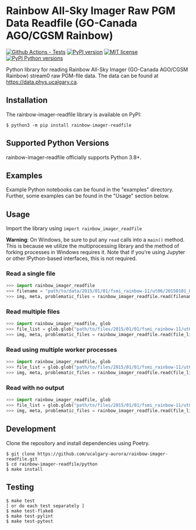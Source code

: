 # Rainbow All-Sky Imager Raw PGM Data Readfile (GO-Canada AGO/CGSM Rainbow)

[![Github Actions - Tests](https://github.com/ucalgary-aurora/rainbow-imager-readfile/workflows/tests/badge.svg)](https://github.com/ucalgary-aurora/rainbow-imager-readfile/actions?query=workflow%3Atests)
[![PyPI version](https://img.shields.io/pypi/v/rainbow-imager-readfile.svg)](https://pypi.python.org/pypi/rainbow-imager-readfile/)
[![MIT license](https://img.shields.io/badge/License-MIT-blue.svg)](https://lbesson.mit-license.org/)
[![PyPI Python versions](https://img.shields.io/pypi/pyversions/rainbow-imager-readfile.svg)](https://pypi.python.org/pypi/rainbow-imager-readfile/)

Python library for reading Rainbow All-Sky Imager (GO-Canada AGO/CGSM Rainbow) stream0 raw PGM-file data. The data can be found at https://data.phys.ucalgary.ca.

## Installation

The rainbow-imager-readfile library is available on PyPI:

```console
$ python3 -m pip install rainbow-imager-readfile
```

## Supported Python Versions

rainbow-imager-readfile officially supports Python 3.8+.

## Examples

Example Python notebooks can be found in the "examples" directory. Further, some examples can be found in the "Usage" section below.

## Usage

Import the library using `import rainbow_imager_readfile`

**Warning**: On Windows, be sure to put any `read` calls into a `main()` method. This is because we utilize the multiprocessing library and the method of forking processes in Windows requires it. Note that if you're using Jupyter or other IPython-based interfaces, this is not required.

### Read a single file

```python
>>> import rainbow_imager_readfile
>>> filename = "path/to/data/2015/01/01/fsmi_rainbow-11/ut06/20150101_0600_fsmi_rainbow-11_full.pgm.gz"
>>> img, meta, problematic_files = rainbow_imager_readfile.read(filename)
```

### Read multiple files

```python
>>> import rainbow_imager_readfile, glob
>>> file_list = glob.glob("path/to/files/2015/01/01/fsmi_rainbow-11/ut06/*full.pgm*")
>>> img, meta, problematic_files = rainbow_imager_readfile.read(file_list)
```

### Read using multiple worker processes

```python
>>> import rainbow_imager_readfile, glob
>>> file_list = glob.glob("path/to/files/2015/01/01/fsmi_rainbow-11/ut06/*full.pgm*")
>>> img, meta, problematic_files = rainbow_imager_readfile.read(file_list, workers=4)
```

### Read with no output

```python
>>> import rainbow_imager_readfile, glob
>>> file_list = glob.glob("path/to/files/2015/01/01/fsmi_rainbow-11/ut06/*full.pgm*")
>>> img, meta, problematic_files = rainbow_imager_readfile.read(file_list, workers=4, quiet=True)
```

## Development

Clone the repository and install dependencies using Poetry.

```console
$ git clone https://github.com/ucalgary-aurora/rainbow-imager-readfile.git
$ cd rainbow-imager-readfile/python
$ make install
```

## Testing

```console
$ make test
[ or do each test separately ]
$ make test-flake8
$ make test-pylint
$ make test-pytest
```
